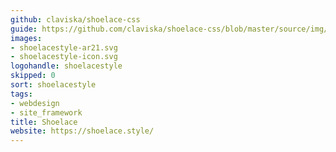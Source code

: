 ```yaml
---
github: claviska/shoelace-css
guide: https://github.com/claviska/shoelace-css/blob/master/source/img/wordmark.svg
images:
- shoelacestyle-ar21.svg
- shoelacestyle-icon.svg
logohandle: shoelacestyle
skipped: 0
sort: shoelacestyle
tags:
- webdesign
- site_framework
title: Shoelace
website: https://shoelace.style/
---
```

